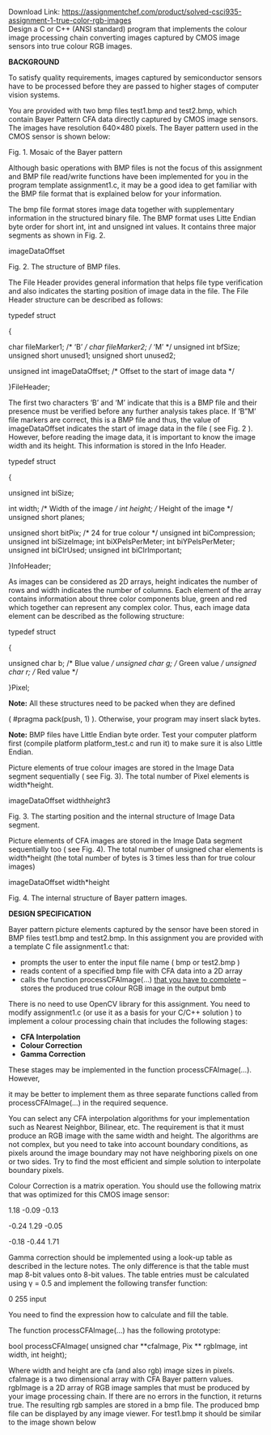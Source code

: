 Download Link: https://assignmentchef.com/product/solved-csci935-assignment-1-true-color-rgb-images
<br>
Design a C or C++ (ANSI standard) program that implements the colour image processing chain converting images captured by CMOS image sensors into true colour RGB images.

<strong>BACKGROUND </strong>

To satisfy quality requirements, images captured by semiconductor sensors have to be processed before they are passed to higher stages of computer vision systems.

You are provided with two bmp files test1.bmp and test2.bmp, which contain Bayer Pattern CFA data directly captured by CMOS image sensors. The images have resolution 640×480 pixels. The Bayer pattern used in the CMOS sensor is shown below:

Fig. 1. Mosaic of the Bayer pattern

Although basic operations with BMP files is not the focus of this assignment and BMP file read/write functions have been implemented for you in the program template assignment1.c, it may be a good idea to get familiar with the BMP file format that is explained below for your information.

The bmp file format stores image data together with supplementary information in the structured binary file. The BMP format uses Litte Endian byte order for short int, int and unsigned int values. It contains three major segments as shown in Fig. 2.

imageDataOffset

Fig. 2. The structure of BMP files.




The File Header provides general information that helps file type verification and also indicates the starting position of image data in the file. The File Header structure can be described as follows:

typedef struct

{

char fileMarker1;       /* ‘B’ */                           char fileMarker2;       /* ‘M’ */     unsigned int   bfSize;                 unsigned short unused1;                 unsigned short unused2;

unsigned int   imageDataOffset;  /* Offset to the start of image data */

}FileHeader;




The first two characters ‘B’ and ‘M’ indicate that this is a BMP file and their presence must be verified before any further analysis takes place.  If ‘B”M’ file markers are correct, this is a BMP file and thus, the value of imageDataOffset  indicates the start of image data in the file ( see Fig. 2 ). However, before reading the image data, it is important to know the image width and its height. This information is stored in the Info Header.




typedef struct

{

unsigned int   biSize;

int            width;            /* Width of the image */     int            height;           /* Height of the image */     unsigned short planes;

unsigned short bitPix;         /* 24 for true colour */     unsigned int   biCompression;          unsigned int   biSizeImage;            int            biXPelsPerMeter;        int            biYPelsPerMeter;        unsigned int   biClrUsed;              unsigned int   biClrImportant;

}InfoHeader;




As images can be considered as 2D arrays, height indicates the number of rows and width indicates the number of columns. Each element of the array contains information about three color components blue, green and red which together can represent any complex color. Thus, each image data element can be described as the following structure:

typedef struct

{

unsigned char  b;         /* Blue value */     unsigned char  g;         /* Green value */     unsigned char  r;         /* Red value */

}Pixel;




<strong>Note:</strong> All these structures need to be packed when they are defined

( #pragma pack(push, 1) ). Otherwise, your program may insert slack bytes.

<strong>Note:</strong> BMP files have Little Endian byte order. Test your computer platform first (compile platform platform_test.c and run it) to make sure it is also Little Endian.




Picture elements of true colour images are stored in the Image Data segment sequentially ( see Fig. 3). The total number of Pixel elements is width*height.







<sub>                                              </sub>imageDataOffset                                                      width*height*3

Fig. 3. The starting position and the internal structure of Image Data segment.

Picture elements of CFA images are stored in the Image Data segment sequentially too ( see Fig. 4). The total number of unsigned char elements is width*height (the total number of bytes is 3 times less than for true colour images)







imageDataOffset                              width*height

Fig. 4. The internal structure of Bayer pattern images.







<strong>DESIGN SPECIFICATION  </strong>

Bayer pattern picture elements captured by the sensor have been stored in BMP files test1.bmp and test2.bmp. In this assignment you are provided with a template C file assignment1.c that:

<ul>

 <li>prompts the user to enter the input file name ( bmp or test2.bmp )</li>

 <li>reads content of a specified bmp file with CFA data into a 2D array</li>

 <li>calls the function processCFAImage(…)  <u>that you have to complete</u> – stores the produced true colour RGB image in the output bmb</li>

</ul>




There is no need to use OpenCV library for this assignment. You need to modify assignment1.c (or use it as a basis for your C/C++ solution ) to implement a colour processing chain that includes the following stages:

<ul>

 <li><strong>CFA Interpolation </strong></li>

 <li><strong>Colour Correction </strong></li>

 <li><strong>Gamma Correction </strong></li>

</ul>

These stages may be implemented in the function  processCFAImage(…). However,

it may be better to implement them as three separate functions called from processCFAImage(…) in the required sequence.




You can select any CFA interpolation algorithms for your implementation such as Nearest Neighbor, Bilinear, etc. The requirement is that it must produce an RGB image with the same width and height. The algorithms are not complex, but you need to take into account boundary conditions, as pixels around the image boundary may not have neighboring pixels on one or two sides. Try to find the most efficient and simple solution to interpolate boundary pixels.




Colour Correction is a matrix operation. You should use the following matrix that was optimized for this CMOS image sensor:




1.18  -0.09  -0.13

-0.24   1.29  -0.05

-0.18  -0.44   1.71




Gamma correction should be implemented using a look-up table as described in the lecture notes. The only difference is that the table must map 8-bit values onto 8-bit values. The table entries must be calculated using γ = 0.5 and implement the following transfer function:

0                                  255     input




You need to find the expression how to calculate and fill the table.




The function processCFAImage(…) has the following prototype:

bool processCFAImage( unsigned char **cfaImage,    Pix ** rgbImage,   int width,   int height);




Where width and height are cfa (and also rgb) image sizes in pixels. cfaImage is a two dimensional array with CFA Bayer pattern values. rgbImage is a 2D array of RGB image samples that must be produced by your image processing chain. If there are no errors in the function, it returns true. The resulting rgb samples are stored in a bmp file. The produced bmp file can be displayed by any image viewer. For test1.bmp it should be similar to the image shown below






